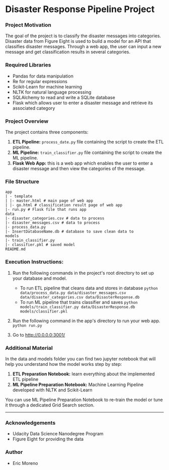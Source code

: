 # Disaster Response Pipeline Project
### Project Motivation
The goal of the project is to classify the disaster messages into categories. Disaster data from Figure Eight is used to build a model for an API that classifies disaster messages. Through a web app, the user can input a new message and get classification results in several categories.

### Required Libraries
- Pandas for data manipulation
- Re for regular expressions
- Scikit-Learn for machine learning
- NLTK for natural language processing
- SQLAlchemy to read and write a SQLite database
- Flask which allows user to enter a disaster message and retrieve its associated category

### Project Overview
The project contains three components:
1. **ETL Pipeline:**  `process_date.py` file containing the script to create the ETL pipeline.
2. **ML Pipeline:**  `train_classifier.py` file containing the script to create the ML pipeline.
3. **Flask Web App:**  this is a web app which enables the user to enter a disaster message and then view the categories of the message.

### File Structure
    app
    | - template
    | |- master.html # main page of web app
    | |- go.html # classification result page of web app
    |- run.py # Flask file that runs app
    data
    |- disaster_categories.csv # data to process
    |- disaster_messages.csv # data to process
    |- process_data.py
    |- InsertDatabaseName.db # database to save clean data to
    models
    |- train_classifier.py
    |- classifier.pkl # saved model
    README.md


### Execution Instructions:
1. Run the following commands in the project's root directory to set up your database and model.

    - To run ETL pipeline that cleans data and stores in database
        `python data/process_data.py data/disaster_messages.csv data/disaster_categories.csv data/DisasterResponse.db`
    - To run ML pipeline that trains classifier and saves
        `python models/train_classifier.py data/DisasterResponse.db models/classifier.pkl`

2. Run the following command in the app's directory to run your web app.
    `python run.py`

3. Go to http://0.0.0.0:3001/

### Additional Material

In the data and models folder you can find two jupyter notebook that will help you understand how the model works step by step:

   1. **ETL Preparation Notebook:** learn everything about the implemented ETL pipeline
   2. **ML Pipeline Preparation Notebook:** Machine Learning Pipeline developed with NLTK and Scikit-Learn

You can use ML Pipeline Preparation Notebook to re-train the model or tune it through a dedicated Grid Search section.

------------------



### Acknowledgements
- Udacity Data Science Nanodegree Program
- Figure Eight for providing the data

### Author
- Eric Moreno
